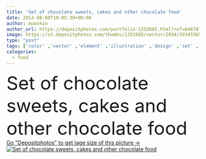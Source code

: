 ```yaml
---
title: 'Set of chocolate sweets, cakes and other chocolate food'
date: 2013-08-08T10:05:39+00:00
author: moonkin
author_url: https://depositphotos.com/portfolio-1352665.html?ref=64678756
image: https://st.depositphotos.com/thumbs/1352665/vector/2934/29345565/api_thumb_450.jpg?forcejpeg=true
type: "post"
tags: ['color' ,'vector' ,'element' ,'illustration' ,'design' ,'set' ,'party' ,'food' ,'cooking' ,'pie' ,'pastry' ,'cake' ,'cream' ,'sweet' ,'dessert' ,'snack' ,'family' ,'Menu' ,'coffee' ,'drink' ,'retro' ,'vintage' ,'lunch' ,'cartoon' ,'children' ,'kid' ,'classic' ,'candy' ,'icon' ,'cafe' ,'stand' ,'collection' ,'syrup' ,'chocolate' ,'mint' ,'jelly' ,'pudding' ,'sweets' ,'sundae' ,'cakes' ,'peanuts' ,'waffle' ,'topping' ,'cupcake' ,'muffin' ,'cheesecake' ,'mousse' ,'waffel' ,'jeu' ,'nourriture' ]
categories: 
  - food
---
```

<div aling="center">
            <font size="60"> Set of chocolate sweets, cakes and other chocolate food</font>   
</div>
<div>
    <a href='https://depositphotos.com/29345565/stock-illustration-set-of-chocolate-sweets-cakes.html?ref=64678756' target=_blank > Go "Depositphotos" to get lage size of this picture ->
        <img href='https://depositphotos.com/29345565/stock-illustration-set-of-chocolate-sweets-cakes.html?ref=64678756' src='https://st.depositphotos.com/1352665/2934/v/950/depositphotos_29345565-stock-illustration-set-of-chocolate-sweets-cakes.jpg?forcejpeg=true' alt='Set of chocolate sweets, cakes and other chocolate food' >
    </a>
</div>
